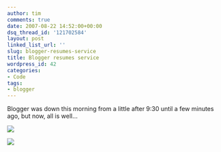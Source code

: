 ```yaml
---
author: tim
comments: true
date: 2007-08-22 14:52:00+00:00
dsq_thread_id: '121702584'
layout: post
linked_list_url: ''
slug: blogger-resumes-service
title: Blogger resumes service
wordpress_id: 42
categories:
- Code
tags:
- blogger
---
```


Blogger was down this morning from a little after 9:30 until a few minutes
ago, but now, all is well...  
  
  
![](http://lh4.google.com/timothy.broder/RsxMBZE6BPI/AAAAAAAAKns/34s5L2TNEj0/s400/blogger_down1.jpg?imgdl=1)  
  
![](http://lh5.google.com/timothy.broder/RsxMBpE6BQI/AAAAAAAAKn0/1OuOzxtuga0/s400/blogger_down2.jpg?imgdl=1)

